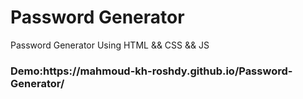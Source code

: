 <h1>Password Generator</h1>
<p> 
Password Generator 
  Using HTML && CSS && JS
  
</p>
<h3> Demo:https://mahmoud-kh-roshdy.github.io/Password-Generator/ </h3>
